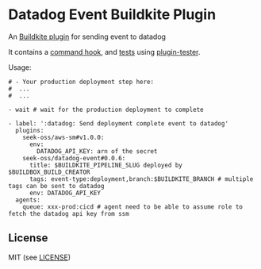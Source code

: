 # Datadog Event Buildkite Plugin

An [Buildkite plugin](https://buildkite.com/docs/agent/v3/plugins) for sending event to datadog

It contains a [command hook](hooks/command), and [tests](tests/test.bats) using [plugin-tester](https://github.com/buildkite-plugins/plugin-tester).

Usage:
```
# - Your production deployment step here:
#  ...
#  ...

- wait # wait for the production deployment to complete

- label: ':datadog: Send deployment complete event to datadog'
  plugins:
    seek-oss/aws-sm#v1.0.0:
      env:
        DATADOG_API_KEY: arn of the secret
    seek-oss/datadog-event#0.0.6:
      title: $BUILDKITE_PIPELINE_SLUG deployed by $BUILDBOX_BUILD_CREATOR
      tags: event-type:deployment,branch:$BUILDKITE_BRANCH # multiple tags can be sent to datadog
      env: DATADOG_API_KEY
  agents:
    queue: xxx-prod:cicd # agent need to be able to assume role to fetch the datadog api key from ssm
```



## License

MIT (see [LICENSE](LICENSE))
